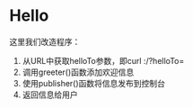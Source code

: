# Hello

这里我们改造程序：

 1. 从URL中获取helloTo参数，即curl <url>:<port>/?helloTo=<value>
 2. 调用greeter()函数添加欢迎信息
 3. 使用publisher()函数将信息发布到控制台
 4. 返回信息给用户

